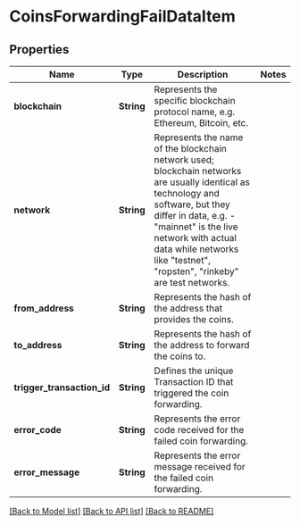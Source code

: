 # CoinsForwardingFailDataItem

## Properties

Name | Type | Description | Notes
------------ | ------------- | ------------- | -------------
**blockchain** | **String** | Represents the specific blockchain protocol name, e.g. Ethereum, Bitcoin, etc. | 
**network** | **String** | Represents the name of the blockchain network used; blockchain networks are usually identical as technology and software, but they differ in data, e.g. - \"mainnet\" is the live network with actual data while networks like \"testnet\", \"ropsten\", \"rinkeby\" are test networks. | 
**from_address** | **String** | Represents the hash of the address that provides the coins. | 
**to_address** | **String** | Represents the hash of the address to forward the coins to. | 
**trigger_transaction_id** | **String** | Defines the unique Transaction ID that triggered the coin forwarding. | 
**error_code** | **String** | Represents the error code received for the failed coin forwarding. | 
**error_message** | **String** | Represents the error message received for the failed coin forwarding. | 

[[Back to Model list]](../README.md#documentation-for-models) [[Back to API list]](../README.md#documentation-for-api-endpoints) [[Back to README]](../README.md)


